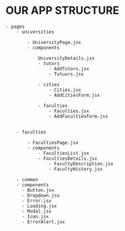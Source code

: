 # OUR APP STRUCTURE

    - pages
        - universities

            - UniversityPage.jsx
            - components

                UniversityDetails.jsx
                - tutors
                    - AddTutors.jsx
                    - Tutuors.jsx

                - cities
                    - Cities.jsx
                    - AddCitiesForm.jsx

                - faculties
                    - Faculties.jsx
                    - AddFacultiesForm.jsx


        - faculties

            - FacultiesPage.jsx
            - components 
                - FacultiesList.jsx
                - FacultiesDetails.jsx
                    - FacultyDescription.jsx
                    - FacultyHistory.jsx

        - common
        - components
          - Button.jsx
          - Dropdown.jsx
          - Error.jsx
          - Loading.jsx 
          - Modal.jsx
          - Icon.jsx
          - ErrorAlert.jsx         